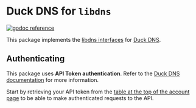 Duck DNS for `libdns`
=======================

[![godoc reference](https://img.shields.io/badge/godoc-reference-blue.svg)](https://pkg.go.dev/github.com/raghava-reddy-invimatic/ezbricksdns)

This package implements the [libdns interfaces](https://github.com/libdns/libdns) for [Duck DNS](https://www.duckdns.org/spec.jsp).

## Authenticating

This package uses **API Token authentication**. Refer to the [Duck DNS documentation](https://www.duckdns.org/spec.jsp) for more information.

Start by retrieving your API token from the [table at the top of the account page](https://www.duckdns.org/domains) to be able to make authenticated requests to the API.